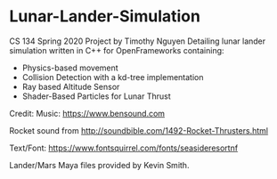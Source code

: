# Lunar-Lander-Simulation
CS 134 Spring 2020 Project by Timothy Nguyen
Detailing lunar lander simulation written in C++ for OpenFrameworks containing:
- Physics-based movement
- Collision Detection with a kd-tree implementation
- Ray based Altitude Sensor
- Shader-Based Particles for Lunar Thrust


Credit:
Music: https://www.bensound.com

Rocket sound from http://soundbible.com/1492-Rocket-Thrusters.html

Text/Font: https://www.fontsquirrel.com/fonts/seasideresortnf

Lander/Mars Maya files provided by Kevin Smith.
